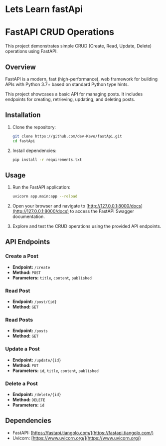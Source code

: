 # Lets Learn fastApi
# FastAPI CRUD Operations

This project demonstrates simple CRUD (Create, Read, Update, Delete) operations using FastAPI.

## Overview

FastAPI is a modern, fast (high-performance), web framework for building APIs with Python 3.7+ based on standard Python type hints.

This project showcases a basic API for managing posts. It includes endpoints for creating, retrieving, updating, and deleting posts.

## Installation

1. Clone the repository:

    ```bash
    git clone https://github.com/dev-Kevo/fastApi.git
    cd fastApi
    ```

2. Install dependencies:

    ```bash
    pip install -r requirements.txt
    ```

## Usage

1. Run the FastAPI application:

    ```bash
    uvicorn app.main:app --reload
    ```

2. Open your browser and navigate to [http://127.0.0.1:8000/docs](http://127.0.0.1:8000/docs) to access the FastAPI Swagger documentation.

3. Explore and test the CRUD operations using the provided API endpoints.

## API Endpoints

### Create a Post

- **Endpoint:** `/create`
- **Method:** `POST`
- **Parameters:** `title`, `content`, `published`

### Read Post

- **Endpoint:** `/post/{id}`
- **Method:** `GET`

### Read Posts

- **Endpoint:** `/posts`
- **Method:** `GET`

### Update a Post

- **Endpoint:** `/update/{id}`
- **Method:** `PUT`
- **Parameters:** `id`, `title`, `content`, `published`

### Delete a Post

- **Endpoint:** `/delete/{id}`
- **Method:** `DELETE`
- **Parameters:** `id`

## Dependencies

- FastAPI: [https://fastapi.tiangolo.com/](https://fastapi.tiangolo.com/)
- Uvicorn: [https://www.uvicorn.org/](https://www.uvicorn.org/)


